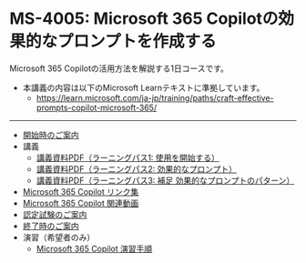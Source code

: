 # MS-4005: Microsoft 365 Copilotの効果的なプロンプトを作成する

Microsoft 365 Copilotの活用方法を解説する1日コースです。

- 本講義の内容は以下のMicrosoft Learnテキストに準拠しています。
  - https://learn.microsoft.com/ja-jp/training/paths/craft-effective-prompts-copilot-microsoft-365/

---

- [開始時のご案内](../opening.md)
- 講義
  - [講義資料PDF（ラーニングパス1: 使用を開始する）](1%20Microsoft%20365%20Copilotの使用を開始する.pdf)
  - [講義資料PDF（ラーニングパス2: 効果的なプロンプト）](2%20Microsoft%20365%20Copilotの効果的なプロンプトを作成する.pdf)
  - [講義資料PDF（ラーニングパス3: 補足 効果的なプロンプトのパターン）](3%20補足%20効果的なプロンプトのパターン.pdf)
- [Microsoft 365 Copilot リンク集](../ms-copilot/links.md)
- [Microsoft 365 Copilot 関連動画](../ms-copilot/youtube.md)
- [認定試験のご案内](../ms-copilot/exam.md)
- [終了時のご案内](../closing-mscopilot.md)
- 演習（希望者のみ）
  - [Microsoft 365 Copilot 演習手順](https://github.com/hiryamada/copilotdemo)

<!--
Draft, analyze, and present with Microsoft 365 Copilot 
https://learn.microsoft.com/en-us/training/paths/draft-analyze-present-microsoft-365-copilot/

https://techcommunity.microsoft.com/blog/iltcommunicationblog/coming-soon-ms-4018--ms-4019/4356172

This course provides a comprehensive learning path for using Microsoft 365 Copilot to draft, analyze, and present effectively. It covers essential skills and advanced techniques across Word, PowerPoint, Teams, Excel, Outlook, and OneNote, with specific prompt scenarios to enhance practical understanding and application.
-->

